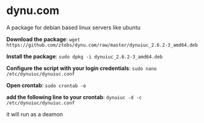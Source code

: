 # dynu.com
A package for debian based linux servers like ubuntu

**Download the package**:
`wget https://github.com/ztobs/dynu.com/raw/master/dynuiuc_2.6.2-3_amd64.deb`


**Install the package**: 
`sudo dpkg -i dynuiuc_2.6.2-3_amd64.deb`


**Configure the script with your login credentials**: 
`sudo nano /etc/dynuiuc/dynuiuc.conf`


**Open crontab**: 
`sudo crontab -e`


**add the following line to your crontab**: 
`dynuiuc -d -c /etc/dynuiuc/dynuiuc.conf`

it will run as a deamon 
